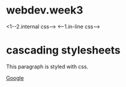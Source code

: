 # webdev.week3
<!DOCTYPE html>
<html lang="en">
<head>
  <meta charset="UTF"-8>
  <meta name="viewport"content="width=device-widith,initial-scale=1.0">
  <lik rel="stylesheet"href="style.css">
  <title>week 3 introduction to CSS</title>
  <1--2.internal css-->
  <style>
  p{  
  }
    color: purple;
    font-size:24px;
    <img src-profile.jpg"alt
    .profile-img{
    display block:;
    widith:150px
    height:auto
    margin;20px auto
    border:3px solid
    padding:5px
    }
</style>
</head>
<body>
 <--1.in-line css-->
 <h1 style-"color:green;font-weight:600;">cascading stylesheets</h1>
 <p>This paragraph is styled with css.</p>
 <a href="www.google.com">Google</a>
 <footer>
 </body>
 </html>

